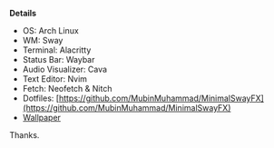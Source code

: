 **Details**
- OS: Arch Linux
- WM: Sway
- Terminal: Alacritty
- Status Bar: Waybar
- Audio Visualizer: Cava
- Text Editor: Nvim
- Fetch: Neofetch & Nitch
- Dotfiles: [https://github.com/MubinMuhammad/MinimalSwayFX](https://github.com/MubinMuhammad/MinimalSwayFX)
- [Wallpaper](https://github.com/MubinMuhammad/wallpapers/blob/main/high_up_mountain_fuji_gruvbox_material_dark.jpg)

Thanks.
